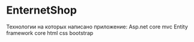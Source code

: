 # EnternetShop
Технологии на которых написано приложение:
Asp.net core mvc
Entity framework core
html css
bootstrap
